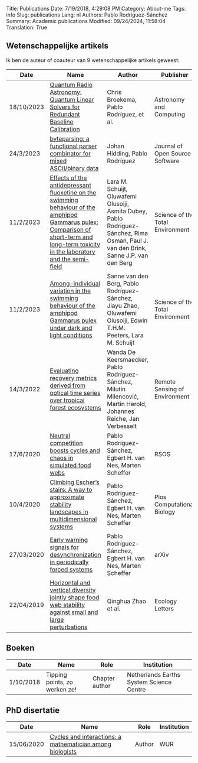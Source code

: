 Title: Publications
Date: 7/19/2018, 4:29:08 PM
Category: About-me
Tags: info
Slug: publications
Lang: nl
Authors: Pablo Rodríguez-Sánchez
Summary: Academic publications
Modified: 09/24/2024, 11:58:04
Translation: True



## Wetenschappelijke artikels
Ik ben de auteur of coauteur van 9 wetenschappelijke artikels geweest:

| Date       | Name                                                                                                                                                                                                                                       | Author                                                                                                                                 | Publisher                        |
|------------|--------------------------------------------------------------------------------------------------------------------------------------------------------------------------------------------------------------------------------------------|----------------------------------------------------------------------------------------------------------------------------------------|----------------------------------|
| 18/10/2023 | [Quantum Radio Astronomy: Quantum Linear Solvers for Redundant Baseline Calibration](https://doi.org/10.1016/j.ascom.2024.100803)                                                                                                          | Chris Broekema, Pablo Rodríguez, et al.                                                                                                | Astronomy and Computing          |
| 24/3/2023  | [byteparsing: a functional parser combinator for mixed ASCII/binary data](https://doi.org/10.21105/joss.05293)                                                                                                                             | Johan Hidding, Pablo Rodríguez                                                                                                         | Journal of Open Source Software  |
| 11/2/2023  | [Effects of the antidepressant fluoxetine on the swimming behaviour of the amphipod Gammarus pulex: Comparison of short-term and long-term toxicity in the laboratory and the semi-field](https://doi.org/10.1016/j.scitotenv.2023.162173) | Lara M. Schuijt, Oluwafemi Olusoiji, Asmita Dubey, Pablo Rodríguez-Sánchez, Rima Osman, Paul J. van den Brink, Sanne J.P. van den Berg | Science of the Total Environment |
| 11/2/2023  | [Among-individual variation in the swimming behaviour of the amphipod Gammarus pulex under dark and light conditions](https://doi.org/10.1016/j.scitotenv.2023.162177)                                                                     | Sanne van den Berg, Pablo Rodríguez-Sánchez, Jiayu Zhao, Oluwafemi Olusoiji, Edwin T.H.M. Peeters, Lara M. Schuijt                     | Science of the Total Environment |
| 14/3/2022  | [Evaluating recovery metrics derived from optical time series over tropical forest ecosystems](https://doi.org/10.1016/j.rse.2022.112991)                                                                                                  | Wanda De Keersmaecker, Pablo Rodríguez-Sánchez, Milutin Milencović, Martin Herold, Johannes Reiche, Jan Verbesselt                     | Remote Sensing of Environment    |
| 17/6/2020  | [Neutral competition boosts cycles and chaos in simulated food webs](https://royalsocietypublishing.org/doi/10.1098/rsos.191532)                                                                                                           | Pablo Rodríguez-Sánchez, Egbert H. van Nes, Marten Scheffer                                                                            | RSOS                             |
| 10/4/2020  | [Climbing Escher’s stairs: A way to approximate stability landscapes in multidimensional systems](https://journals.plos.org/ploscompbiol/article?id=10.1371/journal.pcbi.1007788)                                                          | Pablo Rodríguez-Sánchez, Egbert H. van Nes, Marten Scheffer                                                                            | Plos Computational Biology       |
| 27/03/2020 | [Early warning signals for desynchronization in periodically forced systems](https://arxiv.org/abs/2003.11595)                                                                                                                             | Pablo Rodríguez-Sánchez, Egbert H. van Nes, Marten Scheffer                                                                            | arXiv                            |
| 22/04/2019 | [Horizontal and vertical diversity jointly shape food web stability against small and large perturbations](https://onlinelibrary.wiley.com/doi/abs/10.1111/ele.13282)                                                                      | Qinghua Zhao et al.                                                                                                                    | Ecology Letters                  |

## Boeken

| Date      | Name                          | Role           | Institution                              |
|-----------|-------------------------------|----------------|------------------------------------------|
| 1/10/2018 | Tipping points, zo werken ze! | Chapter author | Netherlands Earths System Science Centre |

## PhD disertatie

| Date       | Name                                                                                         | Role   | Institution   |
|------------|----------------------------------------------------------------------------------------------|--------|---------------|
| 15/06/2020 | [Cycles and interactions: a mathematician among biologists](https://doi.org/10.18174/520571) | Author | WUR           |



